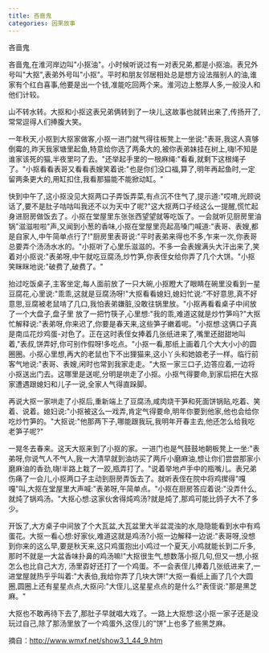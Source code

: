 ```yaml
---
title: 吝啬鬼
categories: 因果故事
---
```


	   
吝啬鬼

吝啬鬼,在淮河岸边叫"小抠油"。小时候听说过有一对表兄弟,都是小抠油。表兄外号叫"大抠",表弟外号叫"小抠"。平时和朋友邻居相处总是想方设法揩别人的油,谁家有个红白喜事,他要是出一个钱,准能吃回两个来。淮河边上憨厚人多,一般没人和他们计较。

山不转水转。大抠和小抠这表兄弟俩转到了一块儿,这故事也就转出来了,传扬开了,常常逗得人们捧腹大笑。

一年秋天,小抠到大抠家做客,小抠一进门就气得往板凳上一坐说:"表哥,我这人真够倒霉的,昨天我家塘里起鱼,特意给你选了两条大的,被你表弟妹挂在树上,嗨!不知是谁家该死的猫,半夜里叼了去。"还举起手里的一根麻绳:"看看,就剩下这根绳子了。"小抠看看表哥又看看表嫂笑着说:"也是你们没口福,算了,明年再起鱼时,一定留两条更大的,用缸扣住,我看那猫能不能掀动缸。"

快到中午了,这小抠没见大抠两口子弄饭弄菜,有点沉不住气了,提示道:"哎唷,光顾说话了,要不是肚子咕咕叫我还不以为天中了呢?"这大抠两口子经这么一提醒,慌忙起身进厨房做饭去了。小抠在堂屋里东张张西望望就等吃饭了。一会就听见厨房里油锅"滋滋啦啦"声,又闻到小葱的香味,小抠在堂屋里亮起高嗓门喊道:"表哥、表嫂,都是自家人,中午简单点行了!"厨房里表哥说:"平时表弟来得也不多,乍来一次,你表哥总要弄个汤汤水水的。"小抠听了心里乐滋滋的。不多一会表嫂满头大汗出来了,笑着对小抠说:"表弟呀,中午就吃豆腐汤,炒竹笋,你表侄女给你弄了几个大饼。"小抠笑眯眯地说:"破费了,破费了。"

抬过吃饭桌子,主客坐定,每人面前放了一只大碗,小抠瞪大了眼睛在碗里没看到一星豆腐花,心里说:"乖乖,这就是豆腐汤呀!"大抠看看媳妇,媳妇忙说:"不好意思,真不好意思,豆腐被老鼠啃了几口,我怕表弟嫌脏,没敢往锅里放。"小抠再看看桌子中间放了一个大盘子,盘子里 放了一把竹筷子,心里想:"我的乖,难道这就是炒竹笋吗?"大抠忙解释说:"表弟呀,你来迟了,你要是春天来,这些笋子嫩着呢。"小抠想:这俩口子真是南瓜花炒鸡蛋-对色了。正在这时表侄女捧着几张纸进来了,嘴里还甜甜地叫着,"表叔,饼弄好,你可别作假呀!多吃点。"小抠一看,那纸上画着几个大大小小的圆圈圈。小抠心里想,再大的老鼠也下不出狸猫来,这小丫头和她娘老子一样。临行前客气地说:"表哥、表嫂,闲时也常到我家走走。"大抠一家三口子,边答应着,一边将小抠送出门去。这哪里是送呢,分明是哄走了小抠。小抠气得要命,到家后把在大抠家遭遇跟媳妇和儿子一说,全家人气得直跺脚。

再说大抠一家哄走了小抠后,重新端上了豆腐汤,咸肉烧干笋和死面饼锅贴,吃着、笑着、说着。媳妇说:"小抠被这么一戏弄,肯定气得要命,明年你要到他家,他也会给你吃炒竹笋的。"大抠说:"他那两下子,哪能跟我玩,我明年开春主去,他还怎么给我吃老笋子呢?"

一晃冬去春来。这天大抠来到了小抠的家。一进门也是气鼓鼓地朝板凳上一坐:"表弟呀,你说气人不气人,我一大清早就到油坊买了两斤小磨麻油,想让你们尝尝那家小磨麻油的香劲,嗨!半路上栽了一跤,瓶弄打了。"说着举地卢手中的瓶嘴儿。表兄弟伤痛了一会儿,小抠两口子主动到厨房弄饭去了。就听表侄在院中将鸡撵得"嘎嘎"叫,大抠在堂屋里大声喊:"表弟呀,午简单点。"小抠在厨房答应着说:"没弄什么,就炖了锅鸡汤。"大抠心想:这家伙舍得炖鸡汤?就是炖了,那鸡可能比鸽子大不了多少。

开饭了,大方桌子中间放了个大瓦盆,大瓦盆里大半盆混浊的水,隐隐能看到水中有鸡蛋花。大抠一看心想:好家伙,难道这就是鸡汤?小抠一边解释一边说:"表哥呀,没想到你来的这么早,要是秋天来,这只鸡蛋抱出小鸡过一个夏天,小鸡就能长到二斤多,那时不就是一大盆香味扑鼻的鸡汤嘛!"大抠很生气,想数落小抠几句,但又一想,小抠怎么也比自己大方, 汤里孬好还打了一个鸡蛋。不一会表侄儿捧着几张纸进来了,一进堂屋就热乎乎叫着:"大表伯,我给你弄了几块大饼!"大抠一看纸上画了几个大圆圈,圆圈上还有星星点点,大抠问:"大侄儿,这星星点点的是什么?"表侄说:"那是黑芝麻。"

大抠也不敢再待下去了,那肚子早就唱大戏了。一路上大抠想:这小抠一家子还是没玩过自己,除了那汤里放了一个鸡蛋外,这侄儿的"饼"上也多了些黑芝麻。


摘自：http://www.wmxf.net/show3_1_44_9.htm